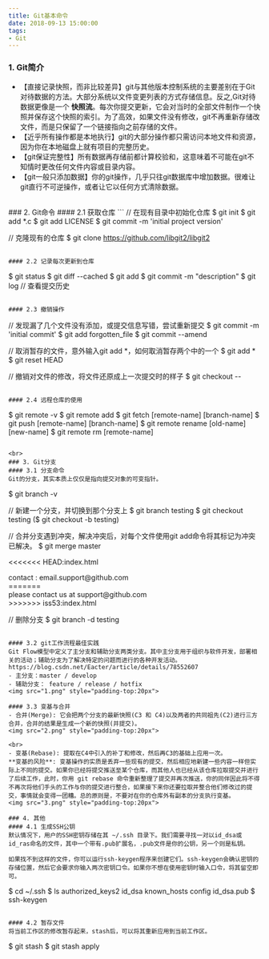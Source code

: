 ```yaml
---
title: Git基本命令
date: 2018-09-13 15:00:00
tags:
- Git
---
```

### 1. Git简介
- 【直接记录快照，而非比较差异】git与其他版本控制系统的主要差别在于Git对待数据的方法。大部分系统以文件变更列表的方式存储信息。反之,Git对待数据更像是一个 **快照流**。每次你提交更新，它会对当时的全部文件制作一个快照并保存这个快照的索引。为了高效，如果文件没有修改，git不再重新存储改文件，而是只保留了一个链接指向之前存储的文件。
- 【近乎所有操作都是本地执行】git的大部分操作都只需访问本地文件和资源，因为你在本地磁盘上就有项目的完整历史。
- 【git保证完整性】所有数据再存储前都计算校验和，这意味着不可能在git不知情时更改任何文件内容或目录内容。
- 【git一般只添加数据】你的git操作，几乎只往git数据库中增加数据。很难让git直行不可逆操作，或者让它以任何方式清除数据。

<br>
### 2. Git命令
#### 2.1 获取仓库
```
  // 在现有目录中初始化仓库
  $ git init
  $ git add *.c
  $ git add LICENSE
  $ git commit -m 'initial project version'

  // 克隆现有的仓库
  $ git clone https://github.com/libgit2/libgit2
```

#### 2.2 记录每次更新到仓库
```
  $ git status
  $ git diff --cached
  $ git add 
  $ git commit -m "description"
  $ git log // 查看提交历史
```

#### 2.3 撤销操作
```
  // 发现漏了几个文件没有添加，或提交信息写错，尝试重新提交
  $ git commit -m 'initial commit'
  $ git add forgotten_file
  $ git commit --amend

  // 取消暂存的文件，意外输入git add *，如何取消暂存两个中的一个
  $ git add *
  $ git reset HEAD <file>

  // 撤销对文件的修改，将文件还原成上一次提交时的样子
  $ git checkout -- <file>
```

#### 2.4 远程仓库的使用
```
  $ git remote -v
  $ git remote add <shortname> <url>
  $ git fetch [remote-name] [branch-name]
  $ git push [remote-name] [branch-name]
  $ git remote rename [old-name] [new-name]
  $ git remote rm [remote-name]
```

<br>
### 3. Git分支
#### 3.1 分支命令
Git的分支，其实本质上仅仅是指向提交对象的可变指针。
```
  $ git branch -v

  // 新建一个分支，并切换到那个分支上
  $ git branch testing
  $ git checkout testing 
  ($ git checkout -b testing)

  // 合并分支遇到冲突，解决冲突后，对每个文件使用git add命令将其标记为冲突已解决。
  $ git merge master

  <<<<<<< HEAD:index.html
  <div id="footer">contact : email.support@github.com</div>
  =======
  <div id="footer">
  please contact us at support@github.com
  </div>
  >>>>>>> iss53:index.html

  // 删除分支
  $ git branch -d testing
```

#### 3.2 git工作流程最佳实践
Git Flow模型中定义了主分支和辅助分支两类分支。其中主分支用于组织与软件开发，部署相关的活动；辅助分支为了解决特定的问题而进行的各种开发活动。https://blog.csdn.net/Eacter/article/details/78552607 
- 主分支：master / develop
- 辅助分支： feature / release / hotfix
<img src="1.png" style="padding-top:20px">

#### 3.3 变基与合并
- 合并(Merge): 它会把两个分支的最新快照(C3 和 C4)以及两者的共同祖先(C2)进行三方合并，合并的结果是生成一个新的快照(并提交)。
<img src="2.png" style="padding-top:20px">

<br>
- 变基(Rebase): 提取在C4中引入的补丁和修改，然后再C3的基础上应用一次。
**变基的风险**: 变基操作的实质是丢弃一些现有的提交，然后相应地新建一些内容一样但实际上不同的提交。如果你已经将提交推送至某个仓库，而其他人也已经从该仓库拉取提交并进行了后续工作，此时，你用 git rebase 命令重新整理了提交并再次推送，你的同伴因此将不得不再次将他们手头的工作与你的提交进行整合，如果接下来你还要拉取并整合他们修改过的提交，事情就会变得一团糟。总的原则是，不要对在你的仓库外有副本的分支执行变基。
<img src="3.png" style="padding-top:20px">

### 4. 其他
#### 4.1 生成SSH公钥
默认情况下，用户的SSH密钥存储在其 ~/.ssh 目录下。我们需要寻找一对以id_dsa或id_ras命名的文件，其中一个带有.pub扩展名，.pub文件是你的公钥，另一个则是私钥。

如果找不到这样的文件，你可以运行ssh-keygen程序来创建它们。ssh-keygen会确认密钥的存储位置，然后它会要求你输入两次密钥口令。如果你不想在使用密钥时输入口令，将其留空即可。
```
  $ cd ~/.ssh
  $ ls
  authorized_keys2  id_dsa       known_hosts
  config            id_dsa.pub
  $ ssh-keygen
```

#### 4.2 暂存文件
将当前工作区的修改暂存起来，stash后，可以将其重新应用到当前工作区。
```
  $ git stash
  $ git stash apply
```


